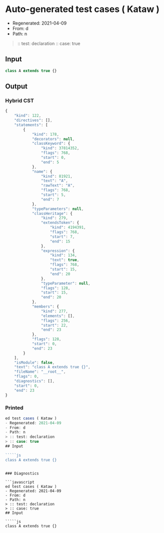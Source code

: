 # Auto-generated test cases ( Kataw )
- Regenerated: 2021-04-09
- From: d
- Path: n
> :: test: declaration
> :: case: true
## Input

`````js
class A extends true {}
`````

## Output

### Hybrid CST

```javascript
{
    "kind": 122,
    "directives": [],
    "statements": [
        {
            "kind": 178,
            "decorators": null,
            "classKeyword": {
                "kind": 37814352,
                "flags": 768,
                "start": 0,
                "end": 5
            },
            "name": {
                "kind": 81921,
                "text": "A",
                "rawText": "A",
                "flags": 768,
                "start": 5,
                "end": 7
            },
            "typeParameters": null,
            "classHeritage": {
                "kind": 279,
                "extendsToken": {
                    "kind": 4194391,
                    "flags": 768,
                    "start": 7,
                    "end": 15
                },
                "expression": {
                    "kind": 134,
                    "text": true,
                    "flags": 768,
                    "start": 15,
                    "end": 20
                },
                "typeParameter": null,
                "flags": 128,
                "start": 15,
                "end": 20
            },
            "members": {
                "kind": 277,
                "elements": [],
                "flags": 256,
                "start": 22,
                "end": 23
            },
            "flags": 128,
            "start": 0,
            "end": 23
        }
    ],
    "isModule": false,
    "text": "class A extends true {}",
    "fileName": "__root__",
    "flags": 0,
    "diagnostics": [],
    "start": 0,
    "end": 23
}
```

### Printed

```javascript
ed test cases ( Kataw )
- Regenerated: 2021-04-09
- From: d
- Path: n
> :: test: declaration
> :: case: true
## Input

`````js
class A extends true {}
`````
```

### Diagnostics

```javascript
ed test cases ( Kataw )
- Regenerated: 2021-04-09
- From: d
- Path: n
> :: test: declaration
> :: case: true
## Input

`````js
class A extends true {}
`````
```

